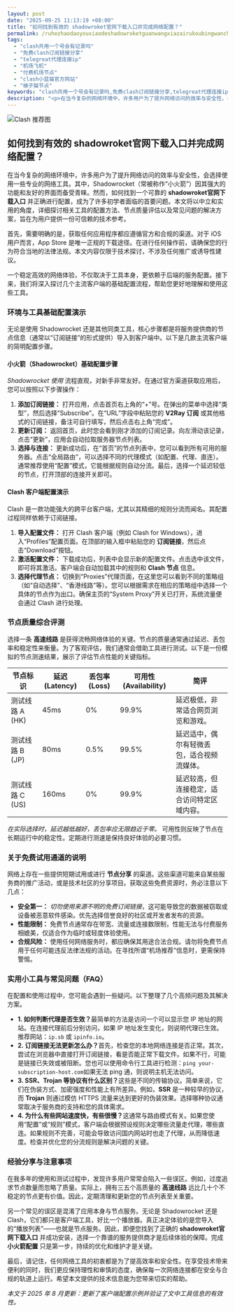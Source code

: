 ```yaml
---
layout: post
date: "2025-09-25 11:13:19 +08:00"
title: "如何找到有效的 shadowroket官网下载入口并完成网络配置？"
permalink: /ruhezhaodaoyouxiaodeshadowroketguanwangxiazairukoubingwanchengwangluopeizhi/
tags:
  - "clash共用一个号会有记录吗"
  - "免费clash订阅链接分享"
  - "telegreat代理连接ip"
  - "机场飞机"
  - "付费机场节点"
  - "clash小蓝猫官方网站"
  - "梯子猫节点"
keywords: "clash共用一个号会有记录吗,免费clash订阅链接分享,telegreat代理连接ip,机场飞机,付费机场节点,clash小蓝猫官方网站,梯子猫节点"
description: "<p>在当今复杂的网络环境中，许多用户为了提升网络访问的效率与安全性，会选择使用一些专业的网络工具。其中，Shadowrocket（常被称作“小火箭”）因其强大的功能和友好的界面而备受青睐。然而，如何找到一个可靠的 <strong>shadowroket官网下载入口</strong> 并正确进行配置，成为了许多初学者面临的首要问题。本文将以中立和实用的角度，详细探讨相关工具的配置方法、节点质量评估以及常见问题的解决方案，旨在为用户提供一份可信赖的技术参考。</p>"
---
```


![Clash 推荐图](https://clashjd.github.io/assets/img/tiktok机场推荐.png)

## 如何找到有效的 shadowroket官网下载入口并完成网络配置？

<p>在当今复杂的网络环境中，许多用户为了提升网络访问的效率与安全性，会选择使用一些专业的网络工具。其中，Shadowrocket（常被称作“小火箭”）因其强大的功能和友好的界面而备受青睐。然而，如何找到一个可靠的 <strong>shadowroket官网下载入口</strong> 并正确进行配置，成为了许多初学者面临的首要问题。本文将以中立和实用的角度，详细探讨相关工具的配置方法、节点质量评估以及常见问题的解决方案，旨在为用户提供一份可信赖的技术参考。</p>
<p>首先，需要明确的是，获取任何应用程序都应遵循官方和合规的渠道。对于 iOS 用户而言，App Store 是唯一正规的下载途径。在进行任何操作前，请确保您的行为符合当地的法律法规。本文内容仅限于技术探讨，不涉及任何推广或诱导性建议。</p>
<p>一个稳定高效的网络体验，不仅取决于工具本身，更依赖于后端的服务配置。接下来，我们将深入探讨几个主流客户端的基础配置流程，帮助您更好地理解和使用这些工具。</p>
<h3>环境与工具基础配置演示</h3>
<p>无论是使用 Shadowrocket 还是其他同类工具，核心步骤都是将服务提供商的节点信息（通常以“订阅链接”的形式提供）导入到客户端中。以下是几款主流客户端的简明配置步骤。</p>
<h4>小火箭（Shadowrocket）基础配置步骤</h4>
<p><em>Shadowrocket 使用</em> 流程直观，对新手非常友好。在通过官方渠道获取应用后，您可以按照以下步骤操作：</p>
<ol>
    <li><strong>添加订阅链接：</strong> 打开应用，点击首页右上角的“+”号。在弹出的菜单中选择“类型”，然后选择“Subscribe”。在“URL”字段中粘贴您的 <strong>V2Ray 订阅</strong> 或其他格式的订阅链接，备注可自行填写，然后点击右上角“完成”。</li>
    <li><strong>更新订阅：</strong> 返回首页，此时您会看到刚才添加的订阅记录。向左滑动该记录，点击“更新”，应用会自动拉取服务器节点列表。</li>
    <li><strong>选择与连接：</strong> 更新成功后，在“首页”的节点列表中，您可以看到所有可用的服务器。点击“全局路由”，可以选择不同的代理模式（如配置、代理、直连）。通常推荐使用“配置”模式，它能根据规则自动分流。最后，选择一个延迟较低的节点，打开顶部的连接开关即可。</li>
</ol>
<h4>Clash 客户端配置演示</h4>
<p>Clash 是一款功能强大的跨平台客户端，尤其以其精细的规则分流而闻名。其配置过程同样依赖于订阅链接。</p>
<ol>
    <li><strong>导入配置文件：</strong> 打开 Clash 客户端（例如 Clash for Windows），进入“Profiles”配置页面。在顶部的输入框中粘贴您的 <strong>订阅链接</strong>，然后点击“Download”按钮。</li>
    <li><strong>激活配置文件：</strong> 下载成功后，列表中会显示新的配置文件。点击选中该文件，即可将其激活。客户端会自动加载其中的规则和 <strong>Clash 节点</strong> 信息。</li>
    <li><strong>选择代理节点：</strong> 切换到“Proxies”代理页面，在这里您可以看到不同的策略组（如“自动选择”、“香港线路”等）。您可以根据需求在相应的策略组中选择一个具体的节点作为出口。确保主页的“System Proxy”开关已打开，系统流量便会通过 Clash 进行处理。</li>
</ol>
<h3>节点质量综合评测</h3>
<p>选择一条 <strong>高速线路</strong> 是获得流畅网络体验的关键。节点的质量通常通过延迟、丢包率和稳定性来衡量。为了客观评估，我们通常会借助工具进行测试。以下是一份模拟的节点测速结果，展示了评估节点性能的关键指标。</p>
<table>
  <thead>
    <tr>
      <th>节点标识</th>
      <th>延迟 (Latency)</th>
      <th>丢包率 (Loss)</th>
      <th>可用性 (Availability)</th>
      <th>简评</th>
    </tr>
  </thead>
  <tbody>
    <tr>
      <td>测试线路 A (HK)</td>
      <td>45ms</td>
      <td>0%</td>
      <td>99.9%</td>
      <td>延迟极低，非常适合网页浏览和游戏。</td>
    </tr>
    <tr>
      <td>测试线路 B (JP)</td>
      <td>80ms</td>
      <td>0.5%</td>
      <td>99.5%</td>
      <td>延迟适中，偶尔有轻微丢包，适合视频流媒体。</td>
    </tr>
    <tr>
      <td>测试线路 C (US)</td>
      <td>160ms</td>
      <td>0%</td>
      <td>99.9%</td>
      <td>延迟较高，但连接稳定，适合访问特定区域内容。</td>
    </tr>
  </tbody>
</table>
<p><em>在实际选择时，延迟越低越好，丢包率应无限趋近于零。</em> 可用性则反映了节点在长期运行中的稳定性。定期进行测速是保持良好体验的必要习惯。</p>
<h3>关于免费试用通道的说明</h3>
<p>网络上存在一些提供短期试用或进行 <strong>节点分享</strong> 的渠道。这些渠道可能来自某些服务商的推广活动，或是技术社区的分享项目。获取这些免费资源时，务必注意以下几点：</p>
<ul>
    <li><strong>安全第一：</strong> <em>切勿使用来源不明的免费订阅链接</em>，这可能导致您的数据被窃取或设备被恶意软件感染。优先选择信誉良好的社区或开发者发布的资源。</li>
    <li><strong>性能限制：</strong> 免费节点通常存在带宽、流量或连接数限制，性能无法与付费服务相媲美，仅适合作为临时或轻度体验使用。</li>
    <li><strong>合规风险：</strong> 使用任何网络服务时，都应确保其用途合法合规。请勿将免费节点用于任何可能违反法律法规的活动。在寻找所谓“机场推荐”信息时，更需保持警惕。</li>
</ul>
<h3>实用小工具与常见问题（FAQ）</h3>
<p>在配置和使用过程中，您可能会遇到一些疑问。以下整理了几个高频问题及其解决方案。</p>
<ul>
    <li><strong>1. 如何判断代理是否生效？</strong>最简单的方法是访问一个可以显示您 IP 地址的网站。在连接代理前后分别访问，如果 IP 地址发生变化，则说明代理已生效。推荐网站：<code>ip.sb</code> 或 <code>ipinfo.io</code>。</li>
    <li><strong>2. 订阅链接无法更新怎么办？</strong>首先，检查您的本地网络连接是否正常。其次，尝试在浏览器中直接打开订阅链接，看是否能正常下载文件。如果不行，可能是链接已失效或被阻断。您也可以使用命令行工具进行检测：<code>ping your-subscription-host.com</code>如果无法 ping 通，则说明主机无法访问。</li>
    <li><strong>3. SSR、Trojan 等协议有什么区别？</strong>这些是不同的传输协议。简单来说，它们在伪装方式、加密强度和性能上有所差异。例如，<strong>SSR</strong> 是一种较早的协议，而 <strong>Trojan</strong> 则通过模仿 HTTPS 流量来达到更好的伪装效果。选择哪种协议通常取决于服务商的支持和您的具体需求。</li>
    <li><strong>4. 为什么有些网站速度快，有些很慢？</strong>这通常与路由模式有关。如果您使用“配置”或“规则”模式，客户端会根据预设规则决定哪些流量走代理，哪些直连。如果规则不完善，可能会导致访问国内网站时也走了代理，从而降低速度。检查并优化您的分流规则是解决问题的关键。</li>
</ul>
<h3>经验分享与注意事项</h3>
<p>在我多年的使用和测试过程中，发现许多用户常常会陷入一些误区。例如，过度追求节点数量而忽略了质量。实际上，拥有三五个高质量的 <strong>高速线路</strong> 远比几十个不稳定的节点更有价值。因此，定期清理和更新您的节点列表至关重要。</p>
<p>另一个常见的误区是混淆了应用本身与节点服务。无论是 Shadowrocket 还是 Clash，它们都只是客户端工具，好比一个播放器。真正决定体验的是您导入的“播放列表”——也就是节点服务。因此，即便您找到了正确的 <strong>shadowroket官网下载入口</strong> 并成功安装，选择一个靠谱的服务提供商才是后续体验的保障。完成 <strong>小火箭配置</strong> 只是第一步，持续的优化和维护才是关键。</p>
<p>最后，请记住，任何网络工具的初衷都是为了提高效率和安全性。在享受技术带来便利的同时，我们更应保持理性和审慎的态度，确保每一次网络连接都在安全与合规的轨道上运行。希望本文提供的技术信息能为您带来切实的帮助。</p>
<p><em>本文于 2025 年 8 月更新：更新了客户端配置示例并验证了文中工具信息的有效性。</em></p>